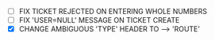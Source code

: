 - [ ] FIX TICKET REJECTED ON ENTERING WHOLE NUMBERS
- [ ] FIX 'USER=NULL' MESSAGE ON TICKET CREATE
- [X] CHANGE AMBIGUOUS 'TYPE' HEADER TO --> 'ROUTE'
